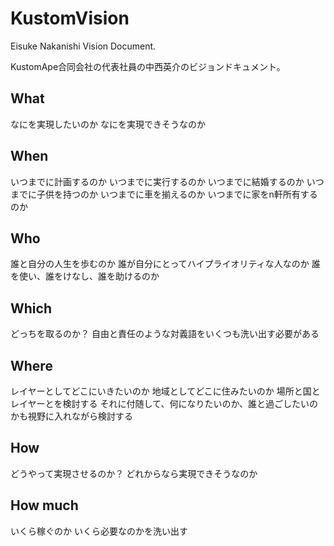 # KustomVision

Eisuke Nakanishi Vision Document.

KustomApe合同会社の代表社員の中西英介のビジョンドキュメント。

## What

なにを実現したいのか
なにを実現できそうなのか

## When

いつまでに計画するのか
いつまでに実行するのか
いつまでに結婚するのか
いつまでに子供を持つのか
いつまでに車を揃えるのか
いつまでに家をn軒所有するのか

## Who

誰と自分の人生を歩むのか
誰が自分にとってハイプライオリティな人なのか
誰を使い、誰をけなし、誰を助けるのか

## Which

どっちを取るのか？
自由と責任のような対義語をいくつも洗い出す必要がある

## Where

レイヤーとしてどこにいきたいのか
地域としてどこに住みたいのか
場所と国とレイヤーとを検討する
それに付随して、何になりたいのか、誰と過ごしたいのかも視野に入れながら検討する

## How

どうやって実現させるのか？
どれからなら実現できそうなのか

## How much

いくら稼ぐのか
いくら必要なのかを洗い出す

